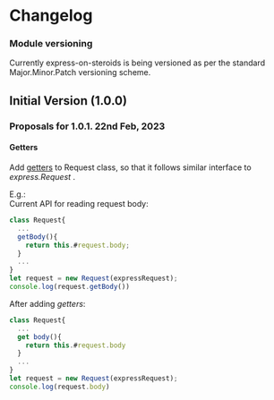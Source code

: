 # Changelog
### Module versioning
Currently express-on-steroids is being versioned as per the standard Major.Minor.Patch versioning scheme.

## Initial Version (1.0.0)

### Proposals for 1.0.1. 22nd Feb, 2023
#### Getters
Add [getters](https://developer.mozilla.org/en-US/docs/Web/JavaScript/Reference/Functions/get) to Request class, so that it follows similar interface to *express.Request* .  

E.g.:  
Current API for reading request body:
```js
class Request{
  ...
  getBody(){
    return this.#request.body;
  }
  ...
}
let request = new Request(expressRequest);
console.log(request.getBody())
```
After adding *getters*:
```js
class Request{
  ...
  get body(){
    return this.#request.body
  }
  ...
}
let request = new Request(expressRequest);
console.log(request.body)
```

<!-- #### Terminology makeover
*handleRequest()*, which is the bridge between express and express-on-steroids, to *main()* . And Rename the *controller.js* file, the one which contains handleRequest(), to *eosBridge.js* . -->